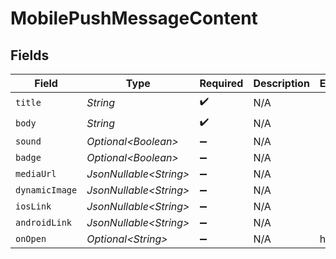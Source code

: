 # MobilePushMessageContent


## Fields

| Field                   | Type                    | Required                | Description             | Example                 |
| ----------------------- | ----------------------- | ----------------------- | ----------------------- | ----------------------- |
| `title`                 | *String*                | :heavy_check_mark:      | N/A                     |                         |
| `body`                  | *String*                | :heavy_check_mark:      | N/A                     |                         |
| `sound`                 | *Optional\<Boolean>*    | :heavy_minus_sign:      | N/A                     |                         |
| `badge`                 | *Optional\<Boolean>*    | :heavy_minus_sign:      | N/A                     |                         |
| `mediaUrl`              | *JsonNullable\<String>* | :heavy_minus_sign:      | N/A                     |                         |
| `dynamicImage`          | *JsonNullable\<String>* | :heavy_minus_sign:      | N/A                     |                         |
| `iosLink`               | *JsonNullable\<String>* | :heavy_minus_sign:      | N/A                     |                         |
| `androidLink`           | *JsonNullable\<String>* | :heavy_minus_sign:      | N/A                     |                         |
| `onOpen`                | *Optional\<String>*     | :heavy_minus_sign:      | N/A                     | home                    |
